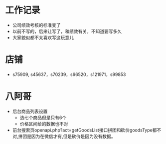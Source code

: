 # 工作记录
* 公司绩效考核的标准变了
* 以前不写的，后来让写了，和绩效有关，不知道要写多久
* 大家貌似都不太喜欢写这玩意儿

# 店铺
* s75909, s45637，s70239，s66520，s121971，s99853

# 八阿哥
* 后台商品列表设置
    - 选七个商品但是只有6个
    - 价格区间给的数据也不对
* 前台搜索页openapi.php?act=getGoodsList接口拼团和砍价goodsType都不对,拼团是因为在微信才有,但是砍价是因为没有数据。
